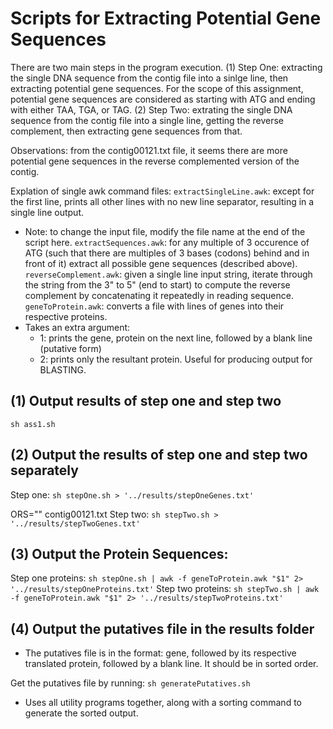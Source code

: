 # Scripts for Extracting Potential Gene Sequences
There are two main steps in the program execution.
(1) Step One: extracting the single DNA sequence from the contig file into a sinlge line, then extracting potential gene sequences. For the scope of this assignment, potential gene sequences are considered as starting with ATG and ending with either TAA, TGA, or TAG.
(2) Step Two: extrating the single DNA sequence from the contig file into a single line, getting the reverse complement, then extracting gene sequences from that.

Observations: from the contig00121.txt file, it seems there are more potential gene sequences in the reverse complemented version of the contig.

Explation of single awk command files:
`extractSingleLine.awk`: except for the first line, prints all other lines with no new line separator, resulting in a single line output.
- Note: to change the input file, modify the file name at the end of the script here.
`extractSequences.awk`: for any multiple of 3 occurence of ATG (such that there are multiples of 3 bases (codons) behind and in front of it) extract all possible gene sequences (described above).
`reverseComplement.awk`: given a single line input string, iterate through the string from the 3" to 5" (end to start) to compute the reverse complement by concatenating it repeatedly in reading sequence.
`geneToProtein.awk`: converts a file with lines of genes into their respective proteins.
- Takes an extra argument:
  - 1: prints the gene, protein on the next line, followed by a blank line (putative form)
  - 2: prints only the resultant protein. Useful for producing output for BLASTING.


## (1) Output results of step one and step two
`sh ass1.sh`

## (2) Output the results of step one and step two separately
Step one: `sh stepOne.sh > '../results/stepOneGenes.txt'`

ORS="" contig00121.txt
Step two: `sh stepTwo.sh > '../results/stepTwoGenes.txt'`

## (3) Output the Protein Sequences:
Step one proteins: `sh stepOne.sh | awk -f geneToProtein.awk "$1" 2> '../results/stepOneProteins.txt'`
Step two proteins: `sh stepTwo.sh | awk -f geneToProtein.awk "$1" 2> '../results/stepTwoProteins.txt'`

## (4) Output the putatives file in the results folder
- The putatives file is in the format: gene, followed by its respective translated protein, followed by a blank line. It should be in sorted order.

Get the putatives file by running: `sh generatePutatives.sh`
- Uses all utility programs together, along with a sorting command to generate the sorted output.